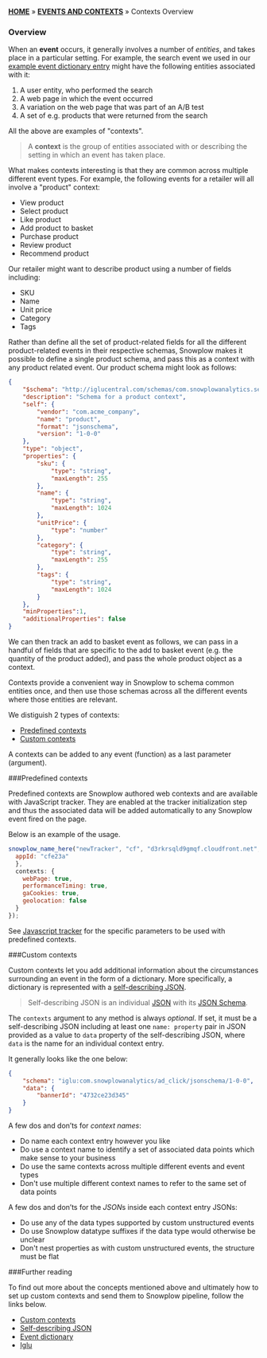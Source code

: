 [**HOME**](Home) » [**EVENTS AND CONTEXTS**](Events-and-Contexts) » Contexts Overview

### Overview

When an **event** occurs, it generally involves a number of *entities*, and takes place in a particular setting. For example, the search event we used in our [example event dictionary entry]() might have the following entities associated with it:

1. A user entity, who performed the search
2. A web page in which the event occurred
3. A variation on the web page that was part of an A/B test
4. A set of e.g. products that were returned from the search

All the above are examples of "contexts". 

> A **context** is the group of entities associated with or describing the setting in which an event has taken place. 

What makes contexts interesting is that they are common across multiple different event types. For example, the following events for a retailer will all involve a "product" context:

- View product
- Select product
- Like product
- Add product to basket
- Purchase product
- Review product
- Recommend product

Our retailer might want to describe product using a number of fields including:

- SKU
- Name
- Unit price
- Category
- Tags

Rather than define all the set of product-related fields for all the different product-related events in their respective schemas, Snowplow makes it possible to define a single product schema, and pass this as a context with any product related event. Our product schema might look as follows:

```json
{
	"$schema": "http://iglucentral.com/schemas/com.snowplowanalytics.self-desc/schema/jsonschema/1-0-0#",
	"description": "Schema for a product context",
	"self": {
		"vendor": "com.acme_company",
		"name": "product",
		"format": "jsonschema",
		"version": "1-0-0"
	},
	"type": "object",
	"properties": {
		"sku": {
			"type": "string",
			"maxLength": 255
		},
		"name": {
			"type": "string",
			"maxLength": 1024
		},
		"unitPrice": {
			"type": "number"
		},
		"category": {
			"type": "string",
			"maxLength": 255
		},
		"tags": {
			"type": "string",
			"maxLength": 1024
		}
	},
	"minProperties":1,
	"additionalProperties": false
}
```

We can then track an add to basket event as follows, we can pass in a handful of fields that are specific to the add to basket event (e.g. the quantity of the product added), and pass the whole product object as a context.

Contexts provide a convenient way in Snowplow to schema common entities once, and then use those schemas across all the different events where those entities are relevant.

We distiguish 2 types of contexts:

- [Predefined contexts](#predefined-contexts)
- [Custom contexts](#custom-contexts)

A contexts can be added to any event (function) as a last parameter (argument).

<a name="predefined-contexts" />
###Predefined contexts

Predefined contexts are Snowplow authored web contexts and are available with JavaScript tracker. They are enabled at the tracker initialization step and thus the associated data will be added automatically to any Snowplow event fired on the page.

Below is an example of the usage.

```javascript
snowplow_name_here("newTracker", "cf", "d3rkrsqld9gmqf.cloudfront.net", {
  appId: "cfe23a"
  },
  contexts: {
    webPage: true,
    performanceTiming: true,
    gaCookies: true,
    geolocation: false
  }
});
```

See [Javascript tracker](1-General-parameters-for-the-Javascript-tracker#2214-adding-predefined-contexts) for the specific parameters to be used with predefined contexts.

<a name="custom-contexts" />
###Custom contexts

Custom contexts let you add additional information about the circumstances surrounding an event in the form of a dictionary. More specifically, a dictionary is represented with a [self-describing JSON](http://snowplowanalytics.com/blog/2014/05/15/introducing-self-describing-jsons/).

> Self-describing JSON is an individual [JSON](http://www.json.org/) with its [JSON Schema](http://json-schema.org/).

The `contexts` argument to any method is always *optional*. If set, it must be a self-describing JSON including at least one `name: property` pair in JSON provided as a value to `data` property of the self-describing JSON, where `data` is the name for an individual context entry.

It generally looks like the one below:

```json
{
    "schema": "iglu:com.snowplowanalytics/ad_click/jsonschema/1-0-0",
    "data": {
        "bannerId": "4732ce23d345"
    }
}
```

A few dos and don’ts for *context names*:

- Do name each context entry however you like
- Do use a context name to identify a set of associated data points which make sense to your business
- Do use the same contexts across multiple different events and event types
- Don't use multiple different context names to refer to the same set of data points

A few dos and don’ts for the *JSON*s inside each context entry JSONs:

- Do use any of the data types supported by custom unstructured events
- Do use Snowplow datatype suffixes if the data type would otherwise be unclear
- Don't nest properties as with custom unstructured events, the structure must be flat

###Further reading

To find out more about the concepts mentioned above and ultimately how to set up custom contexts and send them to Snowplow pipeline, follow the links below.

- [Custom contexts](Custom-contexts)
- [Self-describing JSON](http://snowplowanalytics.com/blog/2014/05/15/introducing-self-describing-jsons/)
- [Event dictionary]()
- [Iglu]()